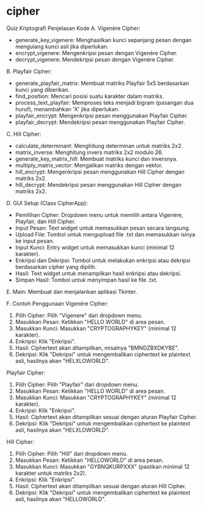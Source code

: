 # cipher
Quiz Kriptografi
Penjelasan Kode
A. Vigenère Cipher:
- generate_key_vigenere: Menghasilkan kunci sepanjang pesan dengan mengulang kunci asli jika diperlukan.
- encrypt_vigenere: Mengenkripsi pesan dengan Vigenère Cipher.
- decrypt_vigenere: Mendekripsi pesan dengan Vigenère Cipher.

B. Playfair Cipher:
- generate_playfair_matrix: Membuat matriks Playfair 5x5 berdasarkan kunci yang diberikan.
- find_position: Mencari posisi suatu karakter dalam matriks.
- process_text_playfair: Memproses teks menjadi bigram (pasangan dua huruf), menambahkan 'X' jika diperlukan.
- playfair_encrypt: Mengenkripsi pesan menggunakan Playfair Cipher.
- playfair_decrypt: Mendekripsi pesan menggunakan Playfair Cipher.

C. Hill Cipher:
- calculate_determinant: Menghitung determinan untuk matriks 2x2.
- matrix_inverse: Menghitung invers matriks 2x2 modulo 26.
- generate_key_matrix_hill: Membuat matriks kunci dan inversnya.
- multiply_matrix_vector: Mengalikan matriks dengan vektor.
- hill_encrypt: Mengenkripsi pesan menggunakan Hill Cipher dengan matriks 2x2.
- hill_decrypt: Mendekripsi pesan menggunakan Hill Cipher dengan matriks 2x2.

D. GUI Setup (Class CipherApp):
- Pemilihan Cipher: Dropdown menu untuk memilih antara Vigenère, Playfair, dan Hill Cipher.
- Input Pesan: Text widget untuk memasukkan pesan secara langsung.
- Upload File: Tombol untuk mengupload file .txt dan memasukkan isinya ke input pesan.
- Input Kunci: Entry widget untuk memasukkan kunci (minimal 12 karakter).
- Enkripsi dan Dekripsi: Tombol untuk melakukan enkripsi atau dekripsi berdasarkan cipher yang dipilih.
- Hasil: Text widget untuk menampilkan hasil enkripsi atau dekripsi.
- Simpan Hasil: Tombol untuk menyimpan hasil ke file .txt.

E. Main:
Membuat dan menjalankan aplikasi Tkinter.

F. Contoh Penggunaan
Vigenère Cipher:
1. Pilih Cipher: Pilih "Vigenere" dari dropdown menu.
2. Masukkan Pesan: Ketikkan "HELLO WORLD" di area pesan.
3. Masukkan Kunci: Masukkan "CRYPTOGRAPHYKEY" (minimal 12 karakter).
4. Enkripsi: Klik "Enkripsi".
5. Hasil: Ciphertext akan ditampilkan, misalnya "BMNDZBXDKYBE".
6. Dekripsi: Klik "Dekripsi" untuk mengembalikan ciphertext ke plaintext asli, hasilnya akan "HELXLOWORLD".

Playfair Cipher:
1. Pilih Cipher: Pilih "Playfair" dari dropdown menu.
2. Masukkan Pesan: Ketikkan "HELLO WORLD" di area pesan.
3. Masukkan Kunci: Masukkan "CRYPTOGRAPHYKEY" (minimal 12 karakter).
4. Enkripsi: Klik "Enkripsi".
5. Hasil: Ciphertext akan ditampilkan sesuai dengan aturan Playfair Cipher.
6. Dekripsi: Klik "Dekripsi" untuk mengembalikan ciphertext ke plaintext asli, hasilnya akan "HELXLOWORLD".

Hill Cipher:
1. Pilih Cipher: Pilih "Hill" dari dropdown menu.
2. Masukkan Pesan: Ketikkan "HELLOWORLD" di area pesan.
3. Masukkan Kunci: Masukkan "GYBNQKURPXXX" (pastikan minimal 12 karakter untuk matriks 2x2).
4. Enkripsi: Klik "Enkripsi".
5. Hasil: Ciphertext akan ditampilkan sesuai dengan aturan Hill Cipher.
6. Dekripsi: Klik "Dekripsi" untuk mengembalikan ciphertext ke plaintext asli, hasilnya akan "HELLOWORLD".

